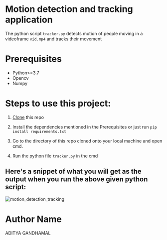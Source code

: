 # Motion detection and tracking application
The python script `tracker.py` detects motion of people moving in a videoframe `vid.mp4` and tracks their movement

# Prerequisites 
  - Python>=3.7
  - Opencv
  - Numpy
  
# Steps to use this project:
  1. [Clone](https://docs.github.com/en/github/creating-cloning-and-archiving-repositories/cloning-a-repository) this repo
  
  2. Install the dependencies mentioned in the Prerequisites or just run `pip install requirements.txt`
  
  3. Go to the directory of this repo cloned onto your local machine and open cmd.
  
  4. Run the python file `tracker.py` in the cmd
  
  ## Here's a snippet of what you will get as the output when you run the above given python script:
  
  ![motion_detection_tracking](https://user-images.githubusercontent.com/61016383/93706240-e1ebe280-fb41-11ea-9990-c80e22e74543.gif)
  
  # Author Name
  ADITYA GANDHAMAL
